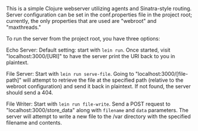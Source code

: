 This is a simple Clojure webserver utilizing agents and Sinatra-style routing. Server configuration can be set in the conf.properties file in the project root; currently, the only properties that are used are "webroot" and "maxthreads."

To run the server from the project root, you have three options:

Echo Server:
Default setting: start with `lein run`. Once started, visit "localhost:3000/[URI]" to have the server print the URI back to you in plaintext.

File Server:
Start with `lein run serve-file`. Going to "localhost:3000/[file-path]" will attempt to retrieve the file at the specified path (relative to the webroot configuration) and send it back in plaintext. If not found, the server should send a 404.

File Writer:
Start with `lein run file-write`. Send a POST request to "localhost:3000/store_data" along with `filename` and `data` parameters. The server will attempt to write a new file to the /var directory with the specified filename and contents.
